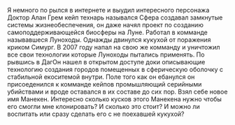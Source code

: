 
Я немного по рылся в интернете и выудил интересного персонажа Доктор Алан Грем кейп технарь назывался Сфера создавал замкнутые системы жизнеобеспечения, он даже начял проект по созданию самоподдерживающейся биосферы на Луне.
Работал в комманде называвшеся Луноходы. Однажды двинулся кукухой от поражения криком Симург. В 2007 году напал на свою же комманду и уничтожил все свои технологии которые Луноходы пытались применять.
По рывшись в ДагОн нашел в открытом доступе доки описывающие технологию создания  городов  помещенных в сферическую оболочку с стабильной екоситемой внутри.
Поле того как он ебанулся он присоеденился к комманде кейпов промышляющий серийными убийствами и вроде оставался в их составе до сих пор. Взял себе новое имя Манекен.
Интересно сколько кусков этого Манекена нужно чтобы его смогли мне клонировать? И сколько это стоит? И можно ли воспитать или сразу сделать его с не поехавшей кукухой?